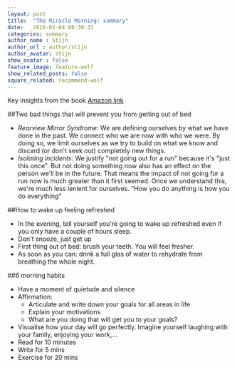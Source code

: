 ```yaml
---
layout: post
title:  "The Miracle Morning: summary"
date:   2016-02-08 08:30:37
categories: summary
author_name : Stijn
author_url : author/stijn
author_avatar: stijn 
show_avatar : false
feature_image: feature-wolf
show_related_posts: false
square_related: recommend-wolf
---
```


Key insights from the book
[Amazon link](http://www.amazon.co.uk/Miracle-Morning-Habits-Transform-Before/dp/1473632153/)

##Two bad things that will prevent you from getting out of bed

* *Rearview Mirror Syndrome*: We are defining ourselves by what we have done in the past. We connect who we are now with who we were. By doing so, we limit ourselves as we try to build on what we know and discard (or don't seek out) completely new things.
* *Isolating incidents*: We justify "not going out for a run" because it's "just this once". But not doing something now also has an effect on the person we'll be in the future. That means the impact of not going for a run now is much greater than it first seemed. Once we understand this, we're much less lenient for ourselves. "How you do anything is how you do everything"

##How to wake up feeling refreshed

* In the evening, tell yourself you're going to wake up refreshed even if you only have a couple of hours sleep.
* Don't snooze, just get up
* First thing out of bed: brush your teeth. You will feel fresher.
* As soon as you can: drink a full glas of water to rehydrate from breathing the whole night.

##6 morning habits

* Have a moment of quietude and silence
* Affirmation:
    * Articulate and write down your goals for all areas in life
    * Explain your motivations
    * What are you doing that will get you to your goals?
* Visualise how your day will go perfectly. Imagine yourself laughing with your family, enjoying your work,...
* Read for 10 minutes
* Write for 5 mins
* Exercise for 20 mins

